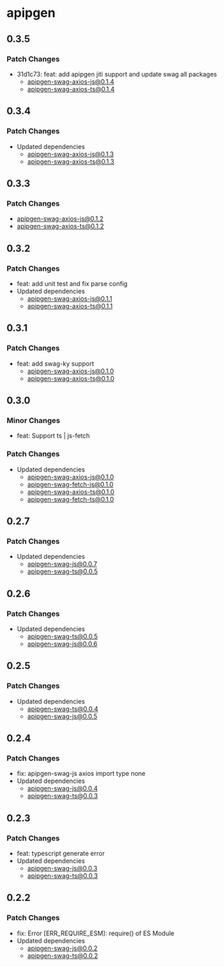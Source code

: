 # apipgen

## 0.3.5

### Patch Changes

- 31d1c73: feat: add apipgen jiti support and update swag all packages
  - apipgen-swag-axios-js@0.1.4
  - apipgen-swag-axios-ts@0.1.4

## 0.3.4

### Patch Changes

- Updated dependencies
  - apipgen-swag-axios-js@0.1.3
  - apipgen-swag-axios-ts@0.1.3

## 0.3.3

### Patch Changes

- apipgen-swag-axios-js@0.1.2
- apipgen-swag-axios-ts@0.1.2

## 0.3.2

### Patch Changes

- feat: add unit test and fix parse config
- Updated dependencies
  - apipgen-swag-axios-js@0.1.1
  - apipgen-swag-axios-ts@0.1.1

## 0.3.1

### Patch Changes

- feat: add swag-ky support
  - apipgen-swag-axios-js@0.1.0
  - apipgen-swag-axios-ts@0.1.0

## 0.3.0

### Minor Changes

- feat: Support ts | js-fetch

### Patch Changes

- Updated dependencies
  - apipgen-swag-axios-js@0.1.0
  - apipgen-swag-fetch-js@0.1.0
  - apipgen-swag-axios-ts@0.1.0
  - apipgen-swag-fetch-ts@0.1.0

## 0.2.7

### Patch Changes

- Updated dependencies
  - apipgen-swag-js@0.0.7
  - apipgen-swag-ts@0.0.5

## 0.2.6

### Patch Changes

- Updated dependencies
  - apipgen-swag-ts@0.0.5
  - apipgen-swag-js@0.0.6

## 0.2.5

### Patch Changes

- Updated dependencies
  - apipgen-swag-ts@0.0.4
  - apipgen-swag-js@0.0.5

## 0.2.4

### Patch Changes

- fix: apipgen-swag-js axios import type none
- Updated dependencies
  - apipgen-swag-js@0.0.4
  - apipgen-swag-ts@0.0.3

## 0.2.3

### Patch Changes

- feat: typescript generate error
- Updated dependencies
  - apipgen-swag-js@0.0.3
  - apipgen-swag-ts@0.0.3

## 0.2.2

### Patch Changes

- fix: Error [ERR_REQUIRE_ESM]: require() of ES Module
- Updated dependencies
  - apipgen-swag-js@0.0.2
  - apipgen-swag-ts@0.0.2
